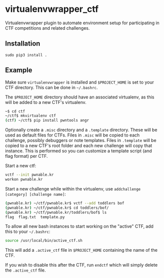 # virtualenvwrapper_ctf

Virtualenvwrapper plugin to automate environment setup for participating in CTF competitions and related challenges.

## Installation

```
sudo pip3 install .
```

## Example

Make sure `virtualenvwrapper` is installed and `$PROJECT_HOME` is set to your CTF directory.  This can be done in `~/.bashrc`.

The `$PROJECT_HOME` directory should have an associated virtualenv, as this will be added to a new CTF's virtualenv.

```bash
~$ cd ctf
~/ctf$ mkvirtualenv ctf
(ctf) ~/ctf$ pip install pwntools angr
```

Optionally create a `.misc` directory and a `.template` directory.  These will be used as default files for CTFs.  Files in `.misc` will be copied to each challenge, possibly debuggers or note templates. Files in `.template` will be copied to a new CTF's root folder and each new challenge will copy that instance.  This is performed so you can customize a template script (and flag format) per CTF.

Start a new ctf:
```bash
vctf --init pwnable.kr
workon pwnable.kr
```

Start a new challenge while within the virtualenv, use `addchallenge [category] [challenge name]`:
```bash
(pwnable.kr) ~/ctf/pwnable.kr$ vctf --add toddlers bof
(pwnable.kr) ~/ctf/pwnable.kr$ cd toddlers/bof/
(pwnable.kr) ~/ctf/pwnable.kr/toddlers/bof$ ls
flag  flag.txt  template.py
```

To allow all new bash instances to start working on the "active" CTF, add this to your `~/.bashrc`:
```bash
source /usr/local/bin/active_ctf.sh
```
This will add a `.active_ctf` file in `$PROJECT_HOME` containing the name of the CTF.

If you wish to disable this after the CTF, run `endctf` which will simply delete the `.active_ctf` file.
